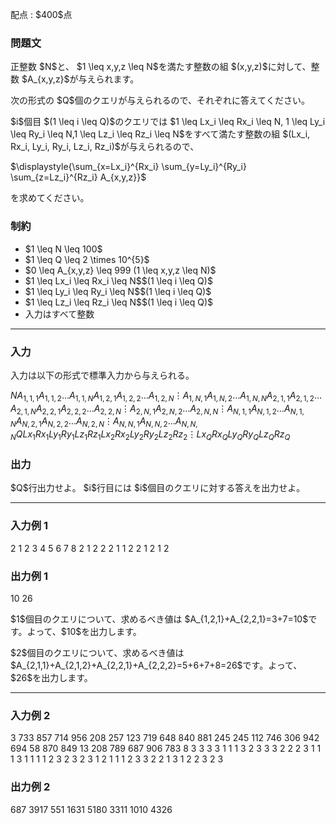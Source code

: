 
<div>

<span>

<span>

<p>
配点 : $400$点
</p>

<div>

<section>

### **問題文**

<p>
正整数 $N$と、 $1 \leq x,y,z \leq N$を満たす整数の組 $(x,y,z)$に対して、整数 $A_{x,y,z}$が与えられます。
</p>

<p>
次の形式の $Q$個のクエリが与えられるので、それぞれに答えてください。
</p>

<p>
$i$個目 $(1 \leq i \leq Q)$のクエリでは $1 \leq Lx_i \leq Rx_i \leq N, 1 \leq Ly_i \leq Ry_i \leq N,1 \leq Lz_i \leq Rz_i \leq N$をすべて満たす整数の組 $(Lx_i, Rx_i, Ly_i, Ry_i, Lz_i, Rz_i)$が与えられるので、
</p>

<p>
$\displaystyle{\sum_{x=Lx_i}^{Rx_i} \sum_{y=Ly_i}^{Ry_i} \sum_{z=Lz_i}^{Rz_i} A_{x,y,z}}$
</p>

<p>
を求めてください。
</p>

</section>

</div>

<div>

<section>

### **制約**

<ul>

<li>
$1 \leq N \leq 100$
</li>

<li>
$1 \leq Q \leq 2 \times 10^{5}$
</li>

<li>
$0 \leq A_{x,y,z} \leq 999 (1 \leq x,y,z \leq N)$
</li>

<li>
$1 \leq Lx_i \leq Rx_i \leq N$$(1 \leq i \leq Q)$
</li>

<li>
$1 \leq Ly_i \leq Ry_i \leq N$$(1 \leq i \leq Q)$
</li>

<li>
$1 \leq Lz_i \leq Rz_i \leq N$$(1 \leq i \leq Q)$
</li>

<li>
入力はすべて整数
</li>

</ul>

</section>

</div>

---

<div>

<div>

<section>

### **入力**

<p>
入力は以下の形式で標準入力から与えられる。
</p>

<div>

$N$$A_{1,1,1}$$A_{1,1,2}$$\ldots$$A_{1,1,N}$$A_{1,2,1}$$A_{1,2,2}$$\ldots$$A_{1,2,N}$$\vdots$$A_{1,N,1}$$A_{1,N,2}$$\ldots$$A_{1,N,N}$$A_{2,1,1}$$A_{2,1,2}$$\ldots$$A_{2,1,N}$$A_{2,2,1}$$A_{2,2,2}$$\ldots$$A_{2,2,N}$$\vdots$$A_{2,N,1}$$A_{2,N,2}$$\ldots$$A_{2,N,N}$$\vdots$$A_{N,1,1}$$A_{N,1,2}$$\ldots$$A_{N,1,N}$$A_{N,2,1}$$A_{N,2,2}$$\ldots$$A_{N,2,N}$$\vdots$$A_{N,N,1}$$A_{N,N,2}$$\ldots$$A_{N,N,N}$$Q$$Lx_1$$Rx_1$$Ly_1$$Ry_1$$Lz_1$$Rz_1$$Lx_2$$Rx_2$$Ly_2$$Ry_2$$Lz_2$$Rz_2$$\vdots$$Lx_Q$$Rx_Q$$Ly_Q$$Ry_Q$$Lz_Q$$Rz_Q$
</div>

</section>

</div>

<div>

<section>

### **出力**

<p>
$Q$行出力せよ。
$i$行目には $i$個目のクエリに対する答えを出力せよ。
</p>

</section>

</div>

</div>

---

<div>

<section>

### **入力例 1**

<div>

2
1 2
3 4
5 6
7 8
2
1 2 2 2 1 1
2 2 1 2 1 2

</div>

</section>

</div>

<div>

<section>

### **出力例 1**

<div>

10
26

</div>

<p>
$1$個目のクエリについて、求めるべき値は $A_{1,2,1}+A_{2,2,1}=3+7=10$です。よって、$10$を出力します。
</p>

<p>
$2$個目のクエリについて、求めるべき値は $A_{2,1,1}+A_{2,1,2}+A_{2,2,1}+A_{2,2,2}=5+6+7+8=26$です。よって、$26$を出力します。
</p>

</section>

</div>

---

<div>

<section>

### **入力例 2**

<div>

3
733 857 714
956 208 257
123 719 648
840 881 245
245 112 746
306 942 694
58 870 849
13 208 789
687 906 783
8
3 3 3 3 1 1
1 3 2 3 3 3
2 2 2 3 1 1
1 3 1 1 1 1
2 3 2 3 2 3
1 2 1 1 1 2
3 3 2 2 1 3
1 2 2 3 2 3

</div>

</section>

</div>

<div>

<section>

### **出力例 2**

<div>

687
3917
551
1631
5180
3311
1010
4326

</div>

</section>

</div>

</span>

</span>

</div>
